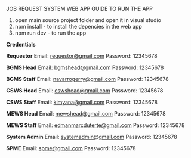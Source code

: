 JOB REQUEST SYSTEM WEB APP GUIDE TO RUN THE APP
1. open main source project folder and open it in visual studio
2. npm install - to install the depencies in the web app
3. npm run dev - to run the app

**Credentials**

**Requestor**
Email: requestor@gmail.com
Password: 12345678

**BGMS Head**
Email: bgmshead@gmail.com
Password: 12345678

**BGMS Staff**
Email: navarrogerry@gmail.com
Password: 12345678

**CSWS Head**
Email: cswshead@gmail.com
Password: 12345678

**CSWS Staff**
Email: kimyana@gmail.com
Password: 12345678

**MEWS Head**
Email: mewshead@gmail.com
Password: 12345678

**MEWS Staff**
Email: edmanmarcduterte@gmail.com
Password: 12345678

**System Admin**
Email: systemadmin@gmail.com
Password: 12345678

**SPME**
Email: spme@gmail.com
Password: 12345678

